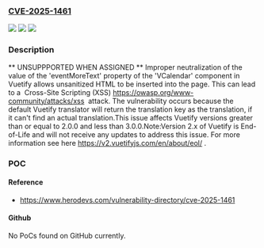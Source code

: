 ### [CVE-2025-1461](https://cve.mitre.org/cgi-bin/cvename.cgi?name=CVE-2025-1461)
![](https://img.shields.io/static/v1?label=Product&message=Vuetify&color=blue)
![](https://img.shields.io/static/v1?label=Version&message=%3D%20%3E%3D2.0.0%20%3C3.0.0%20&color=brighgreen)
![](https://img.shields.io/static/v1?label=Vulnerability&message=CWE-79%20Improper%20Neutralization%20of%20Input%20During%20Web%20Page%20Generation%20(XSS%20or%20'Cross-site%20Scripting')&color=brighgreen)

### Description

** UNSUPPPORTED WHEN ASSIGNED ** Improper neutralization of the value of the 'eventMoreText' property of the 'VCalendar' component in Vuetify allows unsanitized HTML to be inserted into the page. This can lead to a  Cross-Site Scripting (XSS) https://owasp.org/www-community/attacks/xss  attack. The vulnerability occurs because the default Vuetify translator will return the translation key as the translation, if it can't find an actual translation.This issue affects Vuetify versions greater than or equal to 2.0.0 and less than 3.0.0.Note:Version 2.x of Vuetify is End-of-Life and will not receive any updates to address this issue. For more information see  here https://v2.vuetifyjs.com/en/about/eol/ .

### POC

#### Reference
- https://www.herodevs.com/vulnerability-directory/cve-2025-1461

#### Github
No PoCs found on GitHub currently.

